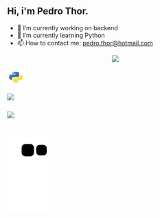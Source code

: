 ## Hi, i'm Pedro Thor.
- 🔭 I’m currently working on backend
- 🌱 I’m currently learning Python
- 📫 How to contact me: pedro.thor@hotmail.com

<div align="center">
  <a href="https://github.com/pedrothor">
  <img height="180em" src="https://github-readme-stats.vercel.app/api?username=pedrothor&show_icons=true&theme=highcontrast&include_all_commits=true&count_private=true"/>
    </div>
<div style="display: inline_block"><br>
    <img align="center" alt="Rafa-Python" height="30" width="40" src="https://raw.githubusercontent.com/devicons/devicon/master/icons/python/python-original.svg">
  
  ###
  
  <a href = "mailto:contatopedro.thor@hotmail.com"><img src="https://img.shields.io/badge/-hotmail-%23333?style=for-the-badge&logo=gmail&logoColor=white" target="_blank"></a>
</div>
  
  ###
  
   <a href = "https://www.linkedin.com/in/pedro-thor-50ba91200/"><img src="https://img.shields.io/badge/-linkedin-%23333?style=for-the-badge&logo=gmail&logoColor=white" target="_blank"></a>
  
  ###
 
<div>
  
![Snake animation](https://github.com/rafaballerini/rafaballerini/blob/output/github-contribution-grid-snake.svg)
 
</div>
